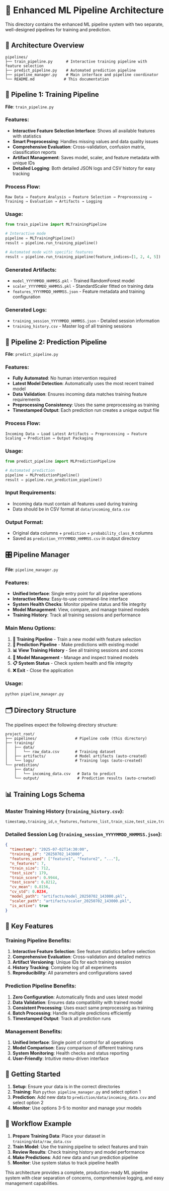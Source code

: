 # 🚀 Enhanced ML Pipeline Architecture

This directory contains the enhanced ML pipeline system with two separate, well-designed pipelines for training and prediction.

## 📁 Architecture Overview

```
pipelines/
├── train_pipeline.py      # Interactive training pipeline with feature selection
├── predict_pipeline.py    # Automated prediction pipeline
├── pipeline_manager.py    # Main interface and pipeline coordinator
└── README.md             # This documentation
```

## 🔧 Pipeline 1: Training Pipeline

**File**: `train_pipeline.py`

### Features:
- **Interactive Feature Selection Interface**: Shows all available features with statistics
- **Smart Preprocessing**: Handles missing values and data quality issues
- **Comprehensive Evaluation**: Cross-validation, confusion matrix, classification reports
- **Artifact Management**: Saves model, scaler, and feature metadata with unique IDs
- **Detailed Logging**: Both detailed JSON logs and CSV history for easy tracking

### Process Flow:
```
Raw Data → Feature Analysis → Feature Selection → Preprocessing → Training → Evaluation → Artifacts → Logging
```

### Usage:
```python
from train_pipeline import MLTrainingPipeline

# Interactive mode
pipeline = MLTrainingPipeline()
result = pipeline.run_training_pipeline()

# Automated mode with specific features
result = pipeline.run_training_pipeline(feature_indices=[1, 2, 4, 5])
```

### Generated Artifacts:
- `model_YYYYMMDD_HHMMSS.pkl` - Trained RandomForest model
- `scaler_YYYYMMDD_HHMMSS.pkl` - StandardScaler fitted on training data
- `features_YYYYMMDD_HHMMSS.json` - Feature metadata and training configuration

### Generated Logs:
- `training_session_YYYYMMDD_HHMMSS.json` - Detailed session information
- `training_history.csv` - Master log of all training sessions

## 🔮 Pipeline 2: Prediction Pipeline

**File**: `predict_pipeline.py`

### Features:
- **Fully Automated**: No human intervention required
- **Latest Model Detection**: Automatically uses the most recent trained model
- **Data Validation**: Ensures incoming data matches training feature requirements
- **Preprocessing Consistency**: Uses the same preprocessing as training
- **Timestamped Output**: Each prediction run creates a unique output file

### Process Flow:
```
Incoming Data → Load Latest Artifacts → Preprocessing → Feature Scaling → Prediction → Output Packaging
```

### Usage:
```python
from predict_pipeline import MLPredictionPipeline

# Automated prediction
pipeline = MLPredictionPipeline()
result = pipeline.run_prediction_pipeline()
```

### Input Requirements:
- Incoming data must contain all features used during training
- Data should be in CSV format at `data/incoming_data.csv`

### Output Format:
- Original data columns + `prediction` + `probability_class_N` columns
- Saved as `prediction_YYYYMMDD_HHMMSS.csv` in output directory

## 🎛️ Pipeline Manager

**File**: `pipeline_manager.py`

### Features:
- **Unified Interface**: Single entry point for all pipeline operations
- **Interactive Menu**: Easy-to-use command-line interface
- **System Health Checks**: Monitor pipeline status and file integrity
- **Model Management**: View, compare, and manage trained models
- **Training History**: Track all training sessions and performance

### Main Menu Options:
1. **🔧 Training Pipeline** - Train a new model with feature selection
2. **🔮 Prediction Pipeline** - Make predictions with existing model
3. **📊 View Training History** - See all training sessions and scores
4. **🎯 Model Management** - Manage and inspect trained models
5. **📋 System Status** - Check system health and file integrity
6. **❌ Exit** - Close the application

### Usage:
```bash
python pipeline_manager.py
```

## 🗂️ Directory Structure

The pipelines expect the following directory structure:

```
project_root/
├── pipelines/                 # Pipeline code (this directory)
├── training/
│   ├── data/
│   │   └── raw_data.csv       # Training dataset
│   ├── artifacts/             # Model artifacts (auto-created)
│   └── logs/                  # Training logs (auto-created)
└── prediction/
    ├── data/
    │   └── incoming_data.csv   # Data to predict
    └── output/                 # Prediction results (auto-created)
```

## 📊 Training Logs Schema

### Master Training History (`training_history.csv`):
```csv
timestamp,training_id,n_features,features_list,train_size,test_size,train_score,test_score,cv_mean,cv_std,model_path,scaler_path,is_active
```

### Detailed Session Log (`training_session_YYYYMMDD_HHMMSS.json`):
```json
{
  "timestamp": "2025-07-02T14:30:00",
  "training_id": "20250702_143000",
  "features_used": ["feature1", "feature2", "..."],
  "n_features": 7,
  "train_size": 712,
  "test_size": 179,
  "train_score": 0.9944,
  "test_score": 0.8212,
  "cv_mean": 0.8156,
  "cv_std": 0.0234,
  "model_path": "artifacts/model_20250702_143000.pkl",
  "scaler_path": "artifacts/scaler_20250702_143000.pkl",
  "is_active": true
}
```

## 🎯 Key Features

### Training Pipeline Benefits:
1. **Interactive Feature Selection**: See feature statistics before selection
2. **Comprehensive Evaluation**: Cross-validation and detailed metrics
3. **Artifact Versioning**: Unique IDs for each training session
4. **History Tracking**: Complete log of all experiments
5. **Reproducibility**: All parameters and configurations saved

### Prediction Pipeline Benefits:
1. **Zero Configuration**: Automatically finds and uses latest model
2. **Data Validation**: Ensures data compatibility with trained model
3. **Consistent Processing**: Uses exact same preprocessing as training
4. **Batch Processing**: Handle multiple predictions efficiently
5. **Timestamped Output**: Track all prediction runs

### Management Benefits:
1. **Unified Interface**: Single point of control for all operations
2. **Model Comparison**: Easy comparison of different training runs
3. **System Monitoring**: Health checks and status reporting
4. **User-Friendly**: Intuitive menu-driven interface

## 🚀 Getting Started

1. **Setup**: Ensure your data is in the correct directories
2. **Training**: Run `python pipeline_manager.py` and select option 1
3. **Prediction**: Add new data to `prediction/data/incoming_data.csv` and select option 2
4. **Monitor**: Use options 3-5 to monitor and manage your models

## 🔄 Workflow Example

1. **Prepare Training Data**: Place your dataset in `training/data/raw_data.csv`
2. **Train Model**: Use the training pipeline to select features and train
3. **Review Results**: Check training history and model performance
4. **Make Predictions**: Add new data and run prediction pipeline
5. **Monitor**: Use system status to track pipeline health

This architecture provides a complete, production-ready ML pipeline system with clear separation of concerns, comprehensive logging, and easy management capabilities.
